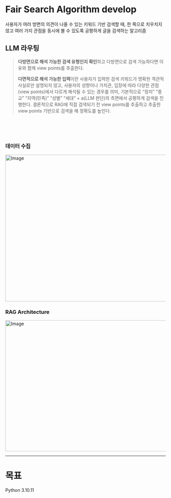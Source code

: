 # Fair Search Algorithm develop 
사용자가 여러 방면의 의견이 나올 수 있는 키워드 기반 검색할 때, 한 쪽으로 치우치지 않고 여러 가지 관점을 동시에 볼 수 있도록 공평하게 글을 검색하는 알고리즘 


## LLM 라우팅
> **다방면으로 해석 가능한 검색 유형인지 확인**하고 다방면으로 검색 가능하다면 이유와 함께 view points를 추출한다.
> 
> **다면적으로 해석 가능한 입력**이란 사용자가 입력한 검색 키워드가 명확한 객관적 사실로만 설명되지 않고, 사용자의 성향이나 가치관, 입장에 따라 다양한 관점(view points)에서 다르게 해석될 수 있는 경우를 의미, 기본적으로 “정치” “종교” “지역(민족)” “성별” “세대” + a(LLM 판단)의 측면에서 공평하게 검색을 진행한다.
> 결론적으로 RAG에 직접 검색되기 전 view points를 추출하고 추출한 view points 기반으로 검색을 해 정확도를 높인다. 

<br>
<br>
<br>

### 데이터 수집                  

<img width="827" height="459" alt="Image" src="https://github.com/user-attachments/assets/a83ce7b4-07a1-4bb0-a030-44f87e03bc70" />

### RAG Architecture

<img width="1472" height="410" alt="Image" src="https://github.com/user-attachments/assets/031361e9-a4a6-4fd3-8417-fd89f0426fdb" />

---- 
# 목표



Python 3.10.11



